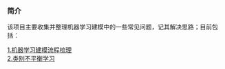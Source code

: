 
### 简介
该项目主要收集并整理机器学习建模中的一些常见问题，记其解决思路；目前包括：  

[1.机器学习建模流程梳理](https://nbviewer.jupyter.org/github/zhulei227/ML_Skills/blob/master/%E6%9C%BA%E5%99%A8%E5%AD%A6%E4%B9%A0%E5%BB%BA%E6%A8%A1%E6%B5%81%E7%A8%8B%E6%A2%B3%E7%90%86/%E6%9C%BA%E5%99%A8%E5%AD%A6%E4%B9%A0%E5%BB%BA%E6%A8%A1%E6%B5%81%E7%A8%8B%E6%A2%B3%E7%90%86.ipynb)  
[2.类别不平衡学习](./类别不平衡学习/readme.md)  

